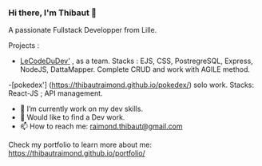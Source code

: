 ### Hi there, I'm Thibaut 👋
A passionate Fullstack Developper from Lille.

Projects : 

- [LeCodeDuDev'](https://yannou.philoucorp.fr/) , as a team. Stacks : EJS, CSS,  PostregreSQL, Express, NodeJS, DattaMapper. 
Complete CRUD and work with AGILE method. 

-[pokedex'] (https://thibautraimond.github.io/pokedex/) solo work. Stacks: React-JS ; API management.

- 🌱 I’m currently work on my dev skills.
- 💬 Would like to find a Dev work.
- 📫 How to reach me: raimond.thibaut@gmail.com

Check my portfolio to learn more about me:
https://thibautraimond.github.io/portfolio/

